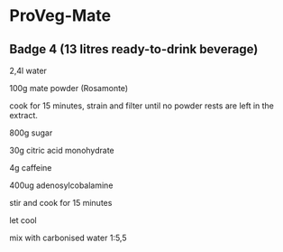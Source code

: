 # ProVeg-Mate
## Badge 4 (13 litres ready-to-drink beverage)
2,4l water

100g mate powder (Rosamonte)

cook for 15 minutes, strain and filter until no powder rests are left in the extract.

800g sugar

30g citric acid monohydrate

4g caffeine

400ug adenosylcobalamine

stir and cook for 15 minutes

let cool

mix with carbonised water 1:5,5
